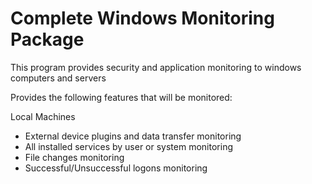 # Complete Windows Monitoring Package

This program provides security and application monitoring to windows computers and servers

Provides the following features that will be monitored:

Local Machines
- External device plugins and data transfer monitoring
- All installed services by user or system monitoring
- File changes monitoring
- Successful/Unsuccessful logons monitoring 

